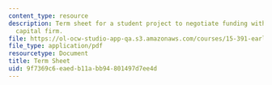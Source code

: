```yaml
---
content_type: resource
description: Term sheet for a student project to negotiate funding with a venture
  capital firm.
file: https://ol-ocw-studio-app-qa.s3.amazonaws.com/courses/15-391-early-stage-capital-fall-2010/9f7369c6eaedb11abb94801497d7ee4d_MIT15_391F10_term_sheet.pdf
file_type: application/pdf
resourcetype: Document
title: Term Sheet
uid: 9f7369c6-eaed-b11a-bb94-801497d7ee4d
---
```

